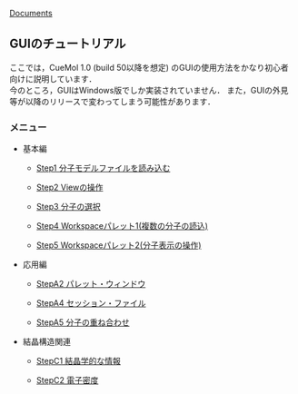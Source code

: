 [Documents](../Documents)

## GUIのチュートリアル

ここでは，CueMol 1.0 (build 50以降を想定) のGUIの使用方法をかなり初心者向けに説明しています．<br />
今のところ，GUIはWindows版でしか実装されていません．
また，GUIの外見等が以降のリリースで変わってしまう可能性があります．


### メニュー

- 基本編

    - [Step1 分子モデルファイルを読み込む](../Documents/GUIのチュートリアル/Step1)

    - [Step2 Viewの操作](../Documents/GUIのチュートリアル/Step2)

    - [Step3 分子の選択](../Documents/GUIのチュートリアル/Step3)

    - [Step4 Workspaceパレット1(複数の分子の読込)](../Documents/GUIのチュートリアル/Step4)

    - [Step5 Workspaceパレット2(分子表示の操作)](../Documents/GUIのチュートリアル/Step5)

- 応用編


    - [StepA2 パレット・ウィンドウ](../Documents/GUIのチュートリアル/StepA2)


    - [StepA4 セッション・ファイル](../Documents/GUIのチュートリアル/StepA4)

    - [StepA5 分子の重ね合わせ](../Documents/GUIのチュートリアル/StepA5)

- 結晶構造関連

    - [StepC1 結晶学的な情報](../Documents/GUIのチュートリアル/StepC1)

    - [StepC2 電子密度](../Documents/GUIのチュートリアル/StepC2)
